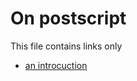 <!-- markdownlint-disable no-trailing-spaces -->
<!-- markdownlint-disable no-inline-html -->
# On postscript 

This file contains links only 

- [an introcuction](http://www.tailrecursive.org/postscript/postscript.html)
